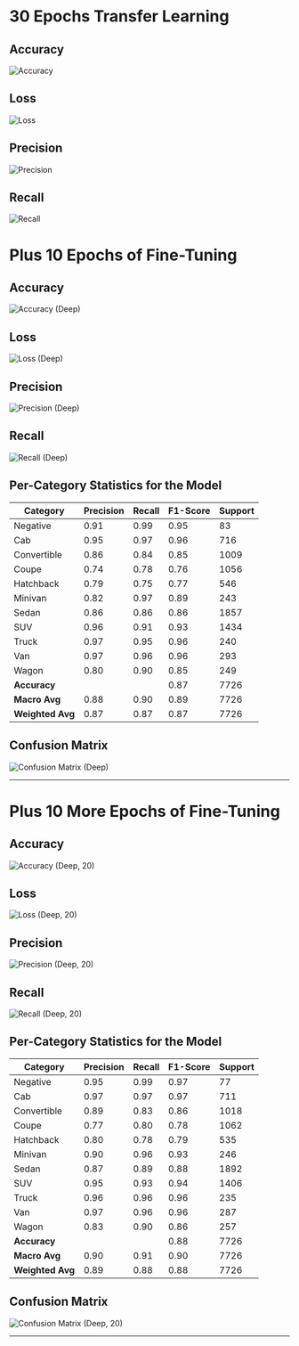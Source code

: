 # 30 Epochs Transfer Learning

## Accuracy
![Accuracy](../images/accuracy-per-epoch.png)

## Loss
![Loss](../images/loss-per-epoch.png)

## Precision
![Precision](../images/precision-per-epoch.png)

## Recall
![Recall](../images/recall-per-epoch.png)

# Plus 10 Epochs of Fine-Tuning

## Accuracy
![Accuracy (Deep)](../images/accuracy-per-epoch-deep.png)

## Loss
![Loss (Deep)](../images/loss-per-epoch-deep.png)

## Precision
![Precision (Deep)](../images/precision-per-epoch-deep.png)

## Recall
![Recall (Deep)](../images/recall-per-epoch-deep.png)

## Per-Category Statistics for the Model

| Category       | Precision | Recall | F1-Score | Support |
|----------------|-----------|--------|----------|---------|
| Negative       | 0.91      | 0.99   | 0.95     | 83      |
| Cab            | 0.95      | 0.97   | 0.96     | 716     |
| Convertible    | 0.86      | 0.84   | 0.85     | 1009    |
| Coupe          | 0.74      | 0.78   | 0.76     | 1056    |
| Hatchback      | 0.79      | 0.75   | 0.77     | 546     |
| Minivan        | 0.82      | 0.97   | 0.89     | 243     |
| Sedan          | 0.86      | 0.86   | 0.86     | 1857    |
| SUV            | 0.96      | 0.91   | 0.93     | 1434    |
| Truck          | 0.97      | 0.95   | 0.96     | 240     |
| Van            | 0.97      | 0.96   | 0.96     | 293     |
| Wagon          | 0.80      | 0.90   | 0.85     | 249     |
| **Accuracy**   |           |        | 0.87     | 7726    |
| **Macro Avg**  | 0.88      | 0.90   | 0.89     | 7726    |
| **Weighted Avg** | 0.87    | 0.87   | 0.87     | 7726    |

## Confusion Matrix

![Confusion Matrix (Deep)](./images/confusion-matrix-deep.png)

---

# Plus 10 More Epochs of Fine-Tuning

## Accuracy
![Accuracy (Deep, 20)](../images/accuracy-per-epoch-deep-20.png)

## Loss
![Loss (Deep, 20)](../images/loss-per-epoch-deep-20.png)

## Precision
![Precision (Deep, 20)](../images/precision-per-epoch-deep-20.png)

## Recall
![Recall (Deep, 20)](../images/recall-per-epoch-deep-20.png)

## Per-Category Statistics for the Model

| Category       | Precision | Recall | F1-Score | Support |
|----------------|-----------|--------|----------|---------|
| Negative       | 0.95      | 0.99   | 0.97     | 77      |
| Cab            | 0.97      | 0.97   | 0.97     | 711     |
| Convertible    | 0.89      | 0.83   | 0.86     | 1018    |
| Coupe          | 0.77      | 0.80   | 0.78     | 1062    |
| Hatchback      | 0.80      | 0.78   | 0.79     | 535     |
| Minivan        | 0.90      | 0.96   | 0.93     | 246     |
| Sedan          | 0.87      | 0.89   | 0.88     | 1892    |
| SUV            | 0.95      | 0.93   | 0.94     | 1406    |
| Truck          | 0.96      | 0.96   | 0.96     | 235     |
| Van            | 0.97      | 0.96   | 0.96     | 287     |
| Wagon          | 0.83      | 0.90   | 0.86     | 257     |
| **Accuracy**   |           |        | 0.88     | 7726    |
| **Macro Avg**  | 0.90      | 0.91   | 0.90     | 7726    |
| **Weighted Avg** | 0.89    | 0.88   | 0.88     | 7726    |

## Confusion Matrix

![Confusion Matrix (Deep, 20)](./images/confusion-matrix-deep-20.png)

---
